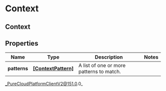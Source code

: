 # Context

## Context

## Properties

|Name | Type | Description | Notes|
|------------ | ------------- | ------------- | -------------|
| **patterns** | [**[ContextPattern]**](ContextPattern) | A list of one or more patterns to match. | |



_PureCloudPlatformClientV2@151.0.0_

